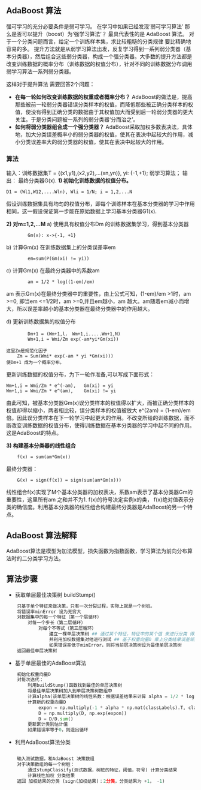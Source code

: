 ## AdaBoost 算法
强可学习的充分必要条件是弱可学习。 在学习中如果已经发现‘弱可学习算法’ 那么是否可以提升（boost）为‘强学习算法’？ 最具代表性的是 AdaBoost 算法。
对于一个分类问题而言，给定一个训练样本集，求比较粗糙的分类规律 要比精确地容易的多。 提升方法就是从弱学习算法出发，反复学习得到一系列弱分类器（基本分类器），然后组合这些弱分类器，构成一个强分类器。大多数的提升方法都是改变训练数据的概率分布（训练数据的权值分布），针对不同的训练数据分布调用弱学习算法一系列弱分类器。

这样对于提升算法 需要回答2个问题：
- **在每一轮如何改变训练数据的权重或者概率分布？**
    AdaBoost的做法是，提高那些被前一轮弱分类器错误分类样本的权值，而降低那些被正确分类样本的权值，使没有得到正确分类的数据由于其权值加大而受到后一轮弱分类器的更大关注。于是分类问题被一系列的弱分类器‘分而治之’。
- **如何将弱分类器组合成一个强分类器？**
    AdaBoost采取加权多数表决法，具体地，加大分类误差概率小的弱分类器的权值，使其在表决中起较大的作用，减小分类误差率大的弱分类器的权值，使其在表决中起较大的作用。

### 算法
输入：训练数据集T = {(x1,y1),(x2,y2),...(xn,yn)},  yi: {-1,+1}; 弱学习算法；
输出： 最终分类器G(x).
**1) 初始化训练数据的权值分布。**

    D1 = (Wl1,W12,....Wln), Wli = 1/N; i = 1,2,...N

假设训练数据集具有均匀的权值分布，即每个训练样本在基本分类器的学习中作用相同，这一假设保证第一步能在原始数据上学习基本分类器G1(x).

**2) 对m=1,2,...M**
a) 使用具有权值分布Dm 的训练数据集学习，得到基本分类器

            Gm(x): x->{-1, +1}

b) 计算Gm(x) 在训练数据集上的分类误差率em

            em=sum(P(Gm(xi) != yi))

c) 计算Gm(x) 在最终分类器中的系数am

            am = 1/2 * log((1-em)/em) 

am 表示Gm(x)在最终分类器中的重要性，由上公式可知，(1-em)/em >1时，am >=0, 即当em <=1/2时，am >=0,并且em越小，am 越大。am随着em减小而增大，所以误差率越小的基本分类器在最终分类器中的作用越大。

d) 更新训练数据集的权值分布

            Dm+1 = (Wm+1,l， Wm+1,i.....Wm+1,N)
            Wm+1,i = Wmi/Zm exp(-am*yi*Gm(xi))

    这里Zm是规范化因子
        Zm = Sum(Wmi* exp(-am * yi *Gm(xi))) 
    使Dm+1 成为一个概率分布。
更新训练数据的权值分布，为下一轮作准备,可以写成下面形式：

    Wm+1,i = Wmi/Zm * e^(-am),   Gm(xi) = yi
    Wm+1,i = Wmi/Zm * e^(am),    Gm(xi) != yi

由此可知，被基本分类器Gm(x)误分类样本的权值得以扩大，而被正确分类样本的权值却得以缩小，两者相比较，误分类样本的权值被放大 e^(2am) = (1-em)/em 倍。因此误分类样本在下一轮学习中起更大的作用。不改变所给的训练数据，而不断改变训练数据的权值分布，使得训练数据在基本分类器的学习中起不同的作用。这是AdaBoost的特点。

**3) 构建基本分类器的线性组合**

        f(x) = sum(am*Gm(x))

最终分类器：

        G(x) = sign(f(x)) = sign(sum(am*Gm(x)))

线性组合f(x)实现了M个基本分类器的加权表决，系数am表示了基本分类器Gm的重要性，这里所有am 之和并不为1. f(x)的符号决定实例x的类， f(x)绝对值表示分类的确信度。利用基本分类器的线性组合构建最终分类器是AdaBoost的另一个特点。

## AdaBoost 算法解释

AdaBoost算法是模型为加法模型，损失函数为指数函数，学习算法为前向分布算法时的二分类学习方法。

## 算法步骤

- 获取单层最佳决策树 buildStump()

```py
    只基于单个特征来做决策，只有一次分裂过程，实际上就是一个树桩。
    将错误率minError 设为无穷大
    对数据集中的每一个特征（第一个层循环）
        对每一个步长（第二层循环）
            对每个不等式（第三层循环）
                建立一棵单层决策树 ## 通过某个特征，特征中的某个值 来进行分类 得到分类结果C --->stumpClassify
                并利用加权数据集对他进行测试 ## 基于权重向量D 乘上分类结果误差矩阵（正确0，错误1）来计算错误率。
                如果错误率低于minError，则将当前层决策树设为最佳单层决策树
    返回最佳单层决策树
```

- 基于单层最佳的AdaBoost算法

```py
    初始化权重向量D
    对每次迭代：
        利用buildStump()函数找到最佳的单层决策树
        将最佳单层决策树加入到单层决策树数组中
        计算alpha(该单层决策树的线性系数：根据误差结果来计算 alpha = 1/2 * log((1-e)/e))
        计算新的权重向量D
            expon = np.multiply(-1 * alpha * np.mat(classLabels).T, classEst)
            D = np.multiply(D, np.exp(expon))
            D = D/D.sum()
        更新累计类别估计值
        如果错误率等于0，则退出循环
```

- 利用AdaBoost算法分类
  
```py

    输入测试数据，和AdaBoost 决策数组
    对于决策数组的每一个树桩：
        通过stumpClassify(测试数据，树桩的特征，阈值，符号) 计算分类结果
        计算线性加权 分类结果
    返回 加权结果的分类 (sign(加权结果)：2分类，分类结果为 +1， -1) 

```

